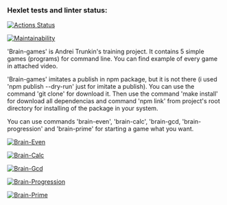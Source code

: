 ### Hexlet tests and linter status:

[![Actions Status](https://github.com/TAndrei17/js-starter-project-44/workflows/hexlet-check/badge.svg)](https://github.com/TAndrei17/js-starter-project-44/actions)

[![Maintainability](https://api.codeclimate.com/v1/badges/d230cbd47d78747795c2/maintainability)](https://codeclimate.com/github/TAndrei17/js-starter-project-44/maintainability)

'Brain-games' is Andrei Trunkin's training project. It contains 5 simple games (programs) for command line. You can find example of every game in attached video.

'Brain-games' imitates a publish in npm package, but it is not there (i used 'npm publish --dry-run' just for imitate a publish). You can use the command 'git clone' for download it. Then use the command 'make install' for download all dependencias and command 'npm link' from project's root directory for installing of the package in your system.

You can use commands 'brain-even', 'brain-calc', 'brain-gcd, 'brain-progression' and 'brain-prime' for starting a game what you want.

[![Brain-Even](https://asciinema.org/a/ki5bTSguoIu4gg6iRe8xJm2Jx.svg)](https://asciinema.org/a/ki5bTSguoIu4gg6iRe8xJm2Jx)

[![Brain-Calc](https://asciinema.org/a/Ui9qEZDcl8Katozd4WOX3bdtP.svg)](https://asciinema.org/a/Ui9qEZDcl8Katozd4WOX3bdtP)

[![Brain-Gcd](https://asciinema.org/a/4jJgRdl5ciETY10k21RnLWj6o.svg)](https://asciinema.org/a/4jJgRdl5ciETY10k21RnLWj6o)

[![Brain-Progression](https://asciinema.org/a/PVYIbofRx9nhkzRuLnG7I7tCa.svg)](https://asciinema.org/a/PVYIbofRx9nhkzRuLnG7I7tCa)

[![Brain-Prime](https://asciinema.org/a/bgdxOx1A7SKNjDMiivkysxeGR.svg)](https://asciinema.org/a/bgdxOx1A7SKNjDMiivkysxeGR)
